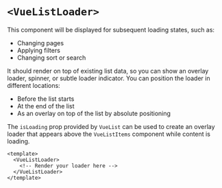 # `<VueListLoader>`

This component will be displayed for subsequent loading states, such as:

- Changing pages
- Applying filters
- Changing sort or search

It should render on top of existing list data, so you can show an overlay loader, spinner, or subtle loader indicator.
You can position the loader in different locations:

- Before the list starts
- At the end of the list
- As an overlay on top of the list by absolute positioning

The `isLoading` prop provided by `VueList` can be used to create an overlay loader that appears above the `VueListItems` component while content is loading.

```vue
<template>
  <VueListLoader>
    <!-- Render your loader here -->
  </VueListLoader>
</template>
```
